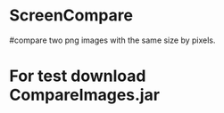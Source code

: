 # ScreenCompare
#compare two png images with the same size by pixels.
# For test download CompareImages.jar
